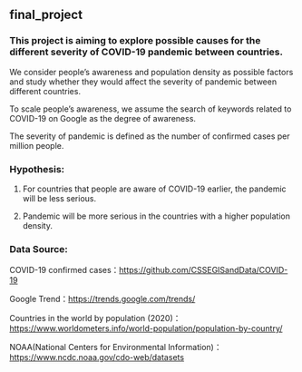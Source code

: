 ## final_project

### This project is aiming to explore possible causes for the different severity of COVID-19 pandemic between countries.

We consider people’s awareness and population density as possible factors and study whether they would affect the severity of pandemic between different countries.


To scale people’s awareness, we assume the search of keywords related to COVID-19 on Google as the degree of awareness.

The severity of pandemic is defined as the number of confirmed cases per million people.



### Hypothesis: 

1. For countries that people are aware of COVID-19 earlier,  the pandemic will be less serious.

2. Pandemic will be more serious in the countries with a higher population density.

 

### Data Source:

COVID-19 confirmed cases：https://github.com/CSSEGISandData/COVID-19

Google Trend：https://trends.google.com/trends/

Countries in the world by population (2020)：https://www.worldometers.info/world-population/population-by-country/

NOAA(National Centers for Environmental Information)：https://www.ncdc.noaa.gov/cdo-web/datasets


